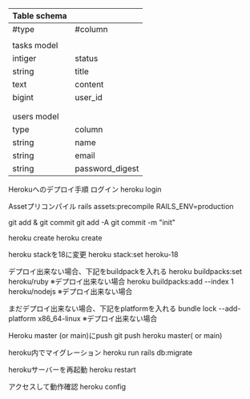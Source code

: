 | Table schema |                 | 
| ------------ | --------------- | 
|    #type     |  #column        | 
|              |                 | 
| tasks model  |                 | 
| intiger      | status          | 
| string       | title           | 
| text         | content         | 
| bigint       | user_id         | 
|              |                 | 
|              |                 | 
| users model  |                 | 
| type         | column          | 
| string       | name            | 
| string       | email           | 
| string       | password_digest | 


Herokuへのデプロイ手順
ログイン
heroku login

Assetプリコンパイル
rails assets:precompile RAILS_ENV=production

git add & git commit
git add -A git commit -m "init"

heroku create
heroku create

heroku stackを18に変更
heroku stack:set heroku-18

デプロイ出来ない場合、下記をbuildpackを入れる
heroku buildpacks:set heroku/ruby ※デプロイ出来ない場合 heroku buildpacks:add --index 1 heroku/nodejs ※デプロイ出来ない場合

まだデプロイ出来ない場合、下記をplatformを入れる
bundle lock --add-platform x86_64-linux ※デプロイ出来ない場合

Heroku master (or main)にpush
git push heroku master( or main)

heroku内でマイグレーション
heroku run rails db:migrate

herokuサーバーを再起動
heroku restart

アクセスして動作確認
heroku config